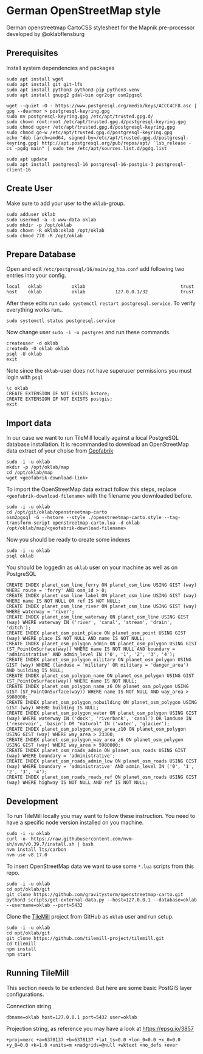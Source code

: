 # German OpenStreetMap style

German openstreetmap CartoCSS stylesheet for the Mapnik pre-processor developed by @oklabflensburg



## Prerequisites

Install system dependencies and packages

```
sudo apt install wget
sudo apt install git git-lfs
sudo apt install python3 python3-pip python3-venv
sudo apt install gnupg2 gdal-bin ogr2ogr osm2pgsql

wget --quiet -O - https://www.postgresql.org/media/keys/ACCC4CF8.asc | gpg --dearmor > postgresql-keyring.gpg
sudo mv postgresql-keyring.gpg /etc/apt/trusted.gpg.d/
sudo chown root:root /etc/apt/trusted.gpg.d/postgresql-keyring.gpg
sudo chmod ugo+r /etc/apt/trusted.gpg.d/postgresql-keyring.gpg
sudo chmod go-w /etc/apt/trusted.gpg.d/postgresql-keyring.gpg
echo "deb [arch=amd64, signed-by=/etc/apt/trusted.gpg.d/postgresql-keyring.gpg] http://apt.postgresql.org/pub/repos/apt/ `lsb_release -cs`-pgdg main" | sudo tee /etc/apt/sources.list.d/pgdg.list

sudo apt update
sudo apt install postgresql-16 postgresql-16-postgis-3 postgresql-client-16
```


## Create User

Make sure to add your user to the `oklab`-group.

```
sudo adduser oklab
sudo usermod -a -G www-data oklab
sudo mkdir -p /opt/oklab
sudo chown -R oklab:oklab /opt/oklab
sudo chmod 770 -R /opt/oklab
```


## Prepare Database

Open and edit `/etc/postgresql/16/main/pg_hba.conf` add following two entries into your config.

```
local   oklab           oklab                                   trust
host    oklab           oklab           127.0.0.1/32            trust
```

After these edits run `sudo systemctl restart postgresql.service`. To verify everything works run..

```
sudo systemctl status postgresql.service
```


Now change user `sudo -i -u postgres` and run these commands.

```
createuser -d oklab
createdb -O oklab oklab
psql -U oklab
exit
```

Note since the `oklab`-user does not have superuser permissions you must login with `psql`

```
\c oklab
CREATE EXTENSION IF NOT EXISTS hstore;
CREATE EXTENSION IF NOT EXISTS postgis;
exit
```


## Import data

In our case we want to run TileMill locally against a local PostgreSQL database installation.
It is recommanded to download an OpenStreetMap data extract of your choise from [Geofabrik](https://download.geofabrik.de)

```
sudo -i -u oklab
mkdir -p /opt/oklab/map
cd /opt/oklab/map
wget <geofabrik-download-link>
```


To import the OpenStreetMap data extract follow this steps, replace `<geofabrik-download-filename>` with the filename you downloaded before.

```
sudo -i -u oklab
cd /opt/git/oklab/openstreetmap-carto
osm2pgsql -G --hstore --style ./openstreetmap-carto.style --tag-transform-script openstreetmap-carto.lua -d oklab /opt/oklab/map/<geofabrik-download-filename>
```

Now you should be ready to create some indexes

```
sudo -i -u oklab
psql oklab
```

You should be loggedin as `oklab` user on your machine as well as on PostgreSQL

```
CREATE INDEX planet_osm_line_ferry ON planet_osm_line USING GIST (way) WHERE route = 'ferry' AND osm_id > 0;
CREATE INDEX planet_osm_line_label ON planet_osm_line USING GIST (way) WHERE name IS NOT NULL OR ref IS NOT NULL;
CREATE INDEX planet_osm_line_river ON planet_osm_line USING GIST (way) WHERE waterway = 'river';
CREATE INDEX planet_osm_line_waterway ON planet_osm_line USING GIST (way) WHERE waterway IN ('river', 'canal', 'stream', 'drain', 'ditch');
CREATE INDEX planet_osm_point_place ON planet_osm_point USING GIST (way) WHERE place IS NOT NULL AND name IS NOT NULL;
CREATE INDEX planet_osm_polygon_admin ON planet_osm_polygon USING GIST (ST_PointOnSurface(way)) WHERE name IS NOT NULL AND boundary = 'administrative' AND admin_level IN ('0', '1', '2', '3', '4');
CREATE INDEX planet_osm_polygon_military ON planet_osm_polygon USING GIST (way) WHERE (landuse = 'military' OR military = 'danger_area') AND building IS NULL;
CREATE INDEX planet_osm_polygon_name ON planet_osm_polygon USING GIST (ST_PointOnSurface(way)) WHERE name IS NOT NULL;
CREATE INDEX planet_osm_polygon_name_z6 ON planet_osm_polygon USING GIST (ST_PointOnSurface(way)) WHERE name IS NOT NULL AND way_area > 5980000;
CREATE INDEX planet_osm_polygon_nobuilding ON planet_osm_polygon USING GIST (way) WHERE building IS NULL;
CREATE INDEX planet_osm_polygon_water ON planet_osm_polygon USING GIST (way) WHERE waterway IN ('dock', 'riverbank', 'canal') OR landuse IN ('reservoir', 'basin') OR "natural" IN ('water', 'glacier');
CREATE INDEX planet_osm_polygon_way_area_z10 ON planet_osm_polygon USING GIST (way) WHERE way_area > 23300;
CREATE INDEX planet_osm_polygon_way_area_z6 ON planet_osm_polygon USING GIST (way) WHERE way_area > 5980000;
CREATE INDEX planet_osm_roads_admin ON planet_osm_roads USING GIST (way) WHERE boundary = 'administrative';
CREATE INDEX planet_osm_roads_admin_low ON planet_osm_roads USING GIST (way) WHERE boundary = 'administrative' AND admin_level IN ('0', '1', '2', '3', '4');
CREATE INDEX planet_osm_roads_roads_ref ON planet_osm_roads USING GIST (way) WHERE highway IS NOT NULL AND ref IS NOT NULL;
```


## Development

To run TileMill locally you may want to follow these instruction.
You need to have a specific node version installed on you machine.

```
sudo -i -u oklab
curl -o- https://raw.githubusercontent.com/nvm-sh/nvm/v0.39.7/install.sh | bash
nvm install lts/carbon
nvm use v8.17.0
```


To insert OpenStreetMap data we want to use some `*.lua` scripts from this repo.

```
sudo -i -u oklab
cd opt/oklab/git
git clone https://github.com/gravitystorm/openstreetmap-carto.git
python3 scripts/get-external-data.py --host=127.0.0.1 --database=oklab --username=oklab --port=5432
```

Clone the [TileMill](https://tilemill-project.github.io/tilemill/) project from GitHub as `oklab` user and run setup.

```
sudo -i -u oklab
cd opt/oklab/git
git clone https://github.com/tilemill-project/tilemill.git
cd tilemill
npm install
npm start
```



## Running TileMill

This section needs to be extended. But here are some basic PostGIS layer configurations.


Connection string

```
dbname=oklab host=127.0.0.1 port=5432 user=oklab
```

Projection string, as reference you may have a look at https://epsg.io/3857

```
+proj=merc +a=6378137 +b=6378137 +lat_ts=0.0 +lon_0=0.0 +x_0=0.0 +y_0=0.0 +k=1.0 +units=m +nadgrids=@null +wktext +no_defs +over
```

